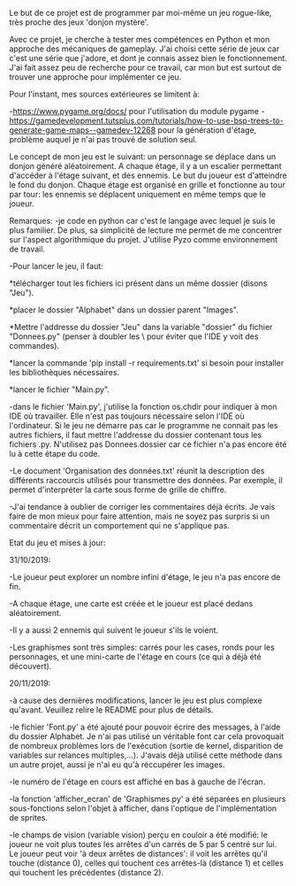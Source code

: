 Le but de ce projet est de programmer par moi-même un jeu rogue-like, très proche des jeux 'donjon mystère'.

Avec ce projet, je cherche à tester mes compétences en Python et mon approche des mécaniques de gameplay.
J'ai choisi cette série de jeux car c'est une série que j'adore, et dont je connais assez bien le fonctionnement.
J'ai fait assez peu de recherche pour ce travail, car mon but est surtout de trouver une approche pour implémenter ce jeu.

Pour l'instant, mes sources extérieures se limitent à:

-https://www.pygame.org/docs/ pour l'utilisation du module pygame
-https://gamedevelopment.tutsplus.com/tutorials/how-to-use-bsp-trees-to-generate-game-maps--gamedev-12268 pour la génération d'étage, problème auquel je n'ai pas trouvé de solution seul.

Le concept de mon jeu est le suivant: un personnage se déplace dans un donjon généré aléatoirement.
A chaque étage, il y a un escalier permettant d'accéder à l'étage suivant, et des ennemis.
Le but du joueur est d'atteindre le fond du donjon.
Chaque étage est organisé en grille et fonctionne au tour par tour: les ennemis se déplacent uniquement en même temps que le joueur.

Remarques:
-je code en python car c'est le langage avec lequel je suis le plus familier.
De plus, sa simplicité de lecture me permet de me concentrer sur l'aspect algorithmique du projet.
J'utilise Pyzo comme environnement de travail.

-Pour lancer le jeu, il faut:

  *télécharger tout les fichiers ici présent dans un même dossier (disons "Jeu").
  
  *placer le dossier "Alphabet" dans un dossier parent "Images".
  
  *Mettre l'addresse du dossier "Jeu" dans la variable "dossier" du fichier "Donnees.py" (penser à doubler les \ pour éviter que l'IDE y voit des commandes).
  
  *lancer la commande 'pip install -r requirements.txt' si besoin pour installer les bibliothèques nécessaires.
    
  *lancer le fichier "Main.py".

-dans le fichier 'Main.py', j'utilise la fonction os.chdir pour indiquer à mon IDE où travailler.
Elle n'est pas toujours nécessaire selon l'IDE où l'ordinateur.
Si le jeu ne démarre pas car le programme ne connait pas les autres fichiers, il faut mettre l'addresse du dossier contenant tous les fichiers .py.
N'utilisez pas Donnees.dossier car ce fichier n'a pas encore été lu à cette étape du code.

-Le document 'Organisation des données.txt' réunit la description des différents raccourcis utilisés pour transmettre des données.
Par exemple, il permet d'interpréter la carte sous forme de grille de chiffre.

-J'ai tendance à oublier de corriger les commentaires déjà écrits.
Je vais faire de mon mieux pour faire attention, mais ne soyez pas surpris si un commentaire décrit un comportement qui ne s'applique pas.


Etat du jeu et mises à jour:

31/10/2019:

-Le joueur peut explorer un nombre infini d'étage, le jeu n'a pas encore de fin.

-A chaque étage, une carte est créée et le joueur est placé dedans aléatoirement.

-Il y a aussi 2 ennemis qui suivent le joueur s'ils le voient.

-Les graphismes sont très simples: carrés pour les cases, ronds pour les personnages, et une mini-carte de l'étage en cours (ce qui a déjà été découvert).


20/11/2019:

-à cause des dernières modifications, lancer le jeu est plus complexe qu'avant. Veuillez relire le README pour plus de détails.

-le fichier 'Font.py' a été ajouté pour pouvoir écrire des messages, à l'aide du dossier Alphabet. Je n'ai pas utilisé un véritable font car cela provoquait de nombreux problèmes lors de l'exécution (sortie de kernel, disparition de variables sur relances multiples,...). J'avais déjà utilisé cette méthode dans un autre projet, aussi je n'ai eu qu'à réccupérer les images.

-le numéro de l'étage en cours est affiché en bas à gauche de l'écran.

-la fonction 'afficher_ecran' de 'Graphismes.py' a été séparées en plusieurs sous-fonctions selon l'objet à afficher, dans l'optique de l'implémentation de sprites.

-le champs de vision (variable vision) perçu en couloir a été modifié: le joueur ne voit plus toutes les arrêtes d'un carrés de 5 par 5 centré sur lui. Le joueur peut voir 'à deux arrêtes de distances': il voit les arrêtes qu'il touche (distance 0), celles qui touchent ces arrêtes-là (distance 1) et celles qui touchent les précédentes (distance 2).
